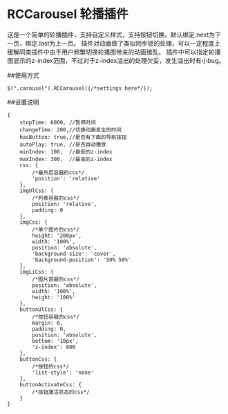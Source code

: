 RCCarousel 轮播插件
======================

这是一个简单的轮播插件，支持自定义样式，支持按钮切换。默认绑定.next为下一页，绑定.last为上一页。
插件对动画做了类似同步锁的处理，可以一定程度上缓解同类插件中由于用户频繁切换轮播图带来的动画错乱。
插件中可以指定轮播图显示的z-index范围，不过对于z-index溢出的处理欠妥，发生溢出时有小bug。

##使用方式

	$(".carousel").RCCarousel({/*settings here*/});

##设置说明

	{
		stopTime: 6000,	//暂停时间
		changeTime: 200,//切换动画发生的时间
		hasButton: true,//是否有下面的导航按钮
		autoPlay: true, //是否自动播放
		minIndex: 100,	//最低的z-index
		maxIndex: 300,	//最高的z-index
		css: {
			/*最外层容器的css*/
			'position': 'relative'
		},
		imgUlCss: {
			/*列表容器的css*/
			position: 'relative',
			padding: 0
		},
		imgCss: {
			/*单个图片的css*/
			height: '200px',
			width: '100%',
			position: 'absolute',
			'background-size': 'cover',
			'background-position': '50% 50%'
		},
		imgLiCss: { 
			/*图片容器的css*/
			position: 'absolute',
			width: '100%',
			height: '100%'
		},
		buttonUlCss: {
			/*按钮容器的css*/
			margin: 0,
			padding: 0,
			position: 'absolute',
			bottom: '10px',
			'z-index': 800
		},
		buttonCss: {
			/*按钮的css*/
			'list-style': 'none'
		},
		buttonActivateCss: {
			/*按钮激活状态的css*/
		}
	}			